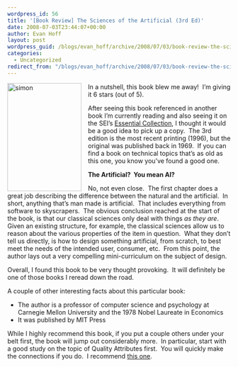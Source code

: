 ```yaml
---
wordpress_id: 56
title: '[Book Review] The Sciences of the Artificial (3rd Ed)'
date: 2008-07-03T23:44:07+00:00
author: Evan Hoff
layout: post
wordpress_guid: /blogs/evan_hoff/archive/2008/07/03/book-review-the-sciences-of-the-artificial-3rd-ed.aspx
categories:
  - Uncategorized
redirect_from: "/blogs/evan_hoff/archive/2008/07/03/book-review-the-sciences-of-the-artificial-3rd-ed.aspx/"
---
```

<a href="http://www.amazon.com/Sciences-Artificial-Herbert-Simon/dp/0262691914" target="_blank"><img style="border-right: 0px;border-top: 0px;margin: 0px 15px 0px 0px;border-left: 0px;border-bottom: 0px" height="244" alt="simon" src="https://lostechies.com/blogs/evan_hoff/WindowsLiveWriter/BookReviewTheSciencesoftheArtificial3rdE_11551/simon_3.jpg" width="167" align="left" border="0" /></a> In a nutshell, this book blew me away!&nbsp; I&#8217;m giving it 6 stars (out of 5).

After seeing this book referenced in another book I&#8217;m currently reading and also seeing it on the SEI&#8217;s <a href="http://www.sei.cmu.edu/architecture/essential_collection.html" target="_blank">Essential Collection</a>, I thought it would be a good idea to pick up a copy.&nbsp; The 3rd edition is the most recent printing (1996), but the original was published back in 1969.&nbsp; If you can find a book on technical topics that&#8217;s as old as this one, you know you&#8217;ve found a good one.

**The Artificial?&nbsp; You mean AI?**

No, not even close.&nbsp; The first chapter does a great job describing the difference between the natural and the artificial.&nbsp; In short, anything that&#8217;s man made is artificial.&nbsp; That includes everything from software to skyscrapers.&nbsp; The obvious conclusion reached at the start of the book, is that our classical sciences only deal with things _as they are_.&nbsp; Given an existing structure, for example, the classical sciences allow us to reason about the various properties of the item in question.&nbsp; What they don&#8217;t tell us directly, is how to design something artificial, from scratch, to best meet the needs of the intended user, consumer, etc.&nbsp; From this point, the author lays out a very compelling mini-curriculum on the subject of design.

Overall, I found this book to be very thought provoking.&nbsp; It will definitely be one of those books I reread down the road.

A couple of other interesting facts about this particular book:

  * The author is a professor of computer science and psychology at Carnegie Mellon University and the 1978 Nobel Laureate in Economics
  * It was published by MIT Press

While I highly recommend this book, if you put a couple others under your belt first, the book will jump out considerably more.&nbsp; In particular, start with a good study on the topic of Quality Attributes first.&nbsp; You will quickly make the connections if you do.&nbsp; I recommend <a href="http://www.amazon.com/Software-Architecture-Practice-2nd-Engineering/dp/0321154959" target="_blank">this one</a>.